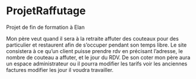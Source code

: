 # ProjetRaffutage

Projet de fin de formation à Elan 

Mon père veut quand il sera à la retraite affuter des couteaux pour des particulier et restaurent afin de s’occuper pendant son temps libre. 
Le site consistera à ce qu’un client puisse prendre rdv en précisant l’adresse, le nombre de couteau a affuter, et le jour du RDV. 
De son coter mon père aura un espace administrateur ou il pourra modifier les tarifs voir les anciennes factures modifier les jour il voudra travailler. 
